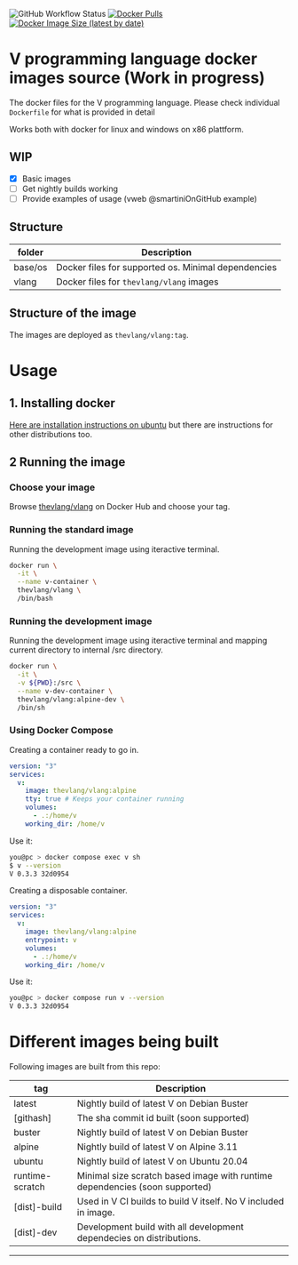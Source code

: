 ![GitHub Workflow Status](https://img.shields.io/github/workflow/status/vlang/docker/Deploy%20nightly%20build%20to%20Dockerhub) 
[![Docker Pulls](https://img.shields.io/docker/pulls/thevlang/vlang)](https://hub.docker.com/r/thevlang/vlang)
[![Docker Image Size (latest by date)](https://img.shields.io/docker/image-size/thevlang/vlang)](https://hub.docker.com/r/thevlang/vlang/tags?page=1&ordering=last_updated)

# V programming language docker images source (Work in progress)
The docker files for the V programming language. Please check individual `Dockerfile` for what is provided in detail

Works both with docker for linux and windows on x86 plattform.

## WIP

- [x] Basic images 
- [ ] Get nightly builds working
- [ ] Provide examples of usage (vweb @smartiniOnGitHub example)

## Structure

| folder          | Description                                         |
| --------------- | --------------------------------------------------- |
| base/os         | Docker files for supported os. Minimal dependencies |
| vlang           | Docker files for `thevlang/vlang` images            |

## Structure of the image

The images are deployed as `thevlang/vlang:tag`. 

# Usage

## 1. Installing docker

[Here are installation instructions on ubuntu](https://docs.docker.com/engine/install/ubuntu/) but there are instructions for other distributions too.

## 2 Running the image

### Choose your image

Browse [thevlang/vlang](https://hub.docker.com/r/thevlang/vlang/tags?page=1&ordering=last_updated) on Docker Hub and choose your tag.

### Running the standard image

Running the development image using iteractive terminal.

```bash
docker run \
  -it \
  --name v-container \
  thevlang/vlang \
  /bin/bash
```

### Running the development image

Running the development image using iteractive terminal and mapping current directory to internal /src directory.
```bash
docker run \
  -it \
  -v ${PWD}:/src \
  --name v-dev-container \
  thevlang/vlang:alpine-dev \
  /bin/sh
```

### Using Docker Compose

Creating a container ready to go in.

```yml
version: "3"
services:
  v:
    image: thevlang/vlang:alpine
    tty: true # Keeps your container running
    volumes:
      - .:/home/v
    working_dir: /home/v
```

Use it:

```bash
you@pc > docker compose exec v sh
$ v --version
V 0.3.3 32d0954
```

Creating a disposable container.

```yml
version: "3"
services:
  v:
    image: thevlang/vlang:alpine
    entrypoint: v
    volumes:
      - .:/home/v
    working_dir: /home/v
```

Use it:

```bash
you@pc > docker compose run v --version
V 0.3.3 32d0954
```

# Different images being built

Following images are built from this repo:

| tag             |       Description |
| --------------- | ----------------- |
| latest          | Nightly build of latest V on Debian Buster|
| \[githash\]     | The sha commit id built (soon supported)|
| buster          | Nightly build of latest V on Debian Buster|
| alpine          | Nightly build of latest V on Alpine 3.11 |
| ubuntu          | Nightly build of latest V on Ubuntu 20.04|
| runtime-scratch | Minimal size scratch based image with runtime dependencies (soon supported)|
| \[dist\]-build  | Used in V CI builds to build V itself. No V included in image.|
| \[dist\]-dev    | Development build with all development dependecies on distributions.|

----
